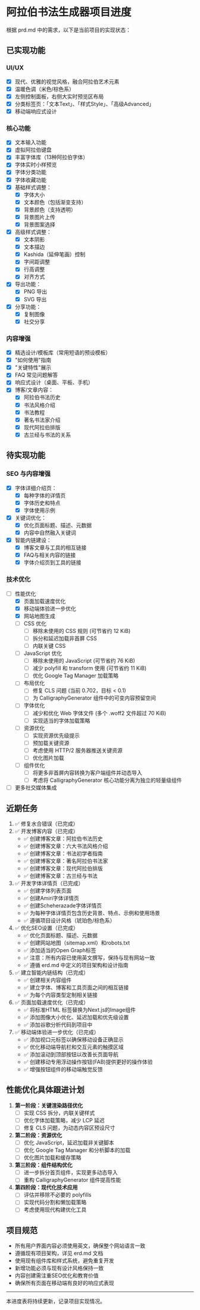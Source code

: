 # 阿拉伯书法生成器项目进度

根据 prd.md 中的需求，以下是当前项目的实现状态：

## 已实现功能

### UI/UX
- [x] 现代、优雅的视觉风格，融合阿拉伯艺术元素
- [x] 温暖色调（米色/棕色系）
- [x] 左侧控制面板，右侧大实时预览区布局
- [x] 分类标签页：「文本Text」、「样式Style」、「高级Advanced」
- [x] 移动端响应式设计

### 核心功能
- [x] 文本输入功能
- [x] 虚拟阿拉伯键盘
- [x] 丰富字体库（13种阿拉伯字体）
- [x] 字体实时小样预览
- [x] 字体分类功能
- [x] 字体收藏功能
- [x] 基础样式调整：
  - [x] 字体大小
  - [x] 文本颜色（包括渐变支持）
  - [x] 背景颜色（支持透明）
  - [x] 背景图片上传
  - [x] 背景图案选择
- [x] 高级样式调整：
  - [x] 文本阴影
  - [x] 文本描边
  - [x] Kashida（延伸笔画）控制
  - [x] 字间距调整
  - [x] 行高调整
  - [x] 对齐方式
- [x] 导出功能：
  - [x] PNG 导出
  - [x] SVG 导出
- [x] 分享功能：
  - [x] 复制图像
  - [x] 社交分享

### 内容增强
- [x] 精选设计/模板库（常用短语的预设模板）
- [x] "如何使用"指南
- [x] "关键特性"展示
- [x] FAQ 常见问题解答
- [x] 响应式设计（桌面、平板、手机）
- [x] 博客/文章内容：
  - [x] 阿拉伯书法历史
  - [x] 书法风格介绍
  - [x] 书法教程
  - [x] 著名书法家介绍
  - [x] 现代阿拉伯排版
  - [x] 古兰经与书法的关系

## 待实现功能

### SEO 与内容增强
- [x] 字体详细介绍页：
  - [x] 每种字体的详情页
  - [x] 字体历史和特点
  - [x] 字体使用示例
- [x] 关键词优化：
  - [x] 优化页面标题、描述、元数据
  - [x] 内容中自然融入关键词
- [x] 智能内链建设：
  - [x] 博客文章与工具的相互链接
  - [x] FAQ与相关内容的链接
  - [x] 字体介绍页到工具的链接

### 技术优化
- [ ] 性能优化
  - [x] 页面加载速度优化
  - [x] 移动端体验进一步优化
  - [x] 网站地图生成
  - [ ] CSS 优化
    - [ ] 移除未使用的 CSS 规则 (可节省约 12 KiB)
    - [ ] 拆分和延迟加载非首屏 CSS
    - [ ] 内联关键 CSS
  - [ ] JavaScript 优化
    - [ ] 移除未使用的 JavaScript (可节省约 76 KiB)
    - [ ] 减少 polyfill 和 transform 使用 (可节省约 11 KiB)
    - [ ] 优化 Google Tag Manager 加载策略
  - [ ] 布局优化
    - [ ] 修复 CLS 问题 (当前 0.702，目标 < 0.1)
    - [ ] 为 CalligraphyGenerator 组件中的可变内容预留空间
  - [ ] 字体优化
    - [ ] 减少和优化 Web 字体文件 (多个 .woff2 文件超过 70 KiB)
    - [ ] 实现适当的字体加载策略
  - [ ] 资源优化
    - [ ] 实现资源优先级提示
    - [ ] 预加载关键资源
    - [ ] 考虑使用 HTTP/2 服务器推送关键资源
    - [ ] 优化图片加载
  - [ ] 组件优化
    - [ ] 将更多非首屏内容转换为客户端组件并动态导入
    - [ ] 考虑将 CalligraphyGenerator 核心功能分离为独立的轻量级组件
- [ ] 更多社交媒体集成

## 近期任务

1. ✅ 修复水合错误（已完成）
2. ✅ 开发博客内容（已完成）
   - ✅ 创建博客文章：阿拉伯书法历史
   - ✅ 创建博客文章：六大书法风格介绍
   - ✅ 创建博客文章：书法初学者指南
   - ✅ 创建博客文章：著名阿拉伯书法家
   - ✅ 创建博客文章：现代阿拉伯排版
   - ✅ 创建博客文章：古兰经与书法
3. ✅ 开发字体详情页（已完成）
   - ✅ 创建字体列表页面
   - ✅ 创建Amiri字体详情页
   - ✅ 创建Scheherazade字体详情页
   - ✅ 为每种字体详情页包含历史背景、特点、示例和使用场景
   - ✅ 遵循项目设计风格（琥珀色/棕色系）
4. ✅ 优化SEO设置（已完成）
   - ✅ 优化页面标题、描述、元数据
   - ✅ 创建网站地图（sitemap.xml）和robots.txt
   - ✅ 添加适当的Open Graph标签
   - ✅ 注意：所有内容已使用英文撰写，保持与现有网站一致
   - ✅ 遵循 erd.md 中定义的项目架构和设计指南
5. ✅ 建立智能内链结构（已完成）
   - ✅ 创建相关内容组件
   - ✅ 建立字体、博客和工具页面之间的相互链接
   - ✅ 为每个内容类型定制相关链接
6. ✅ 页面加载速度优化（已完成）
   - ✅ 将标准HTML <img>标签替换为Next.js的Image组件
   - ✅ 添加图像大小优化、延迟加载和优先级设置
   - ✅ 添加谷歌分析代码到项目中
7. ✅ 移动端体验进一步优化（已完成）
   - ✅ 添加视口元标签以确保移动设备正确显示
   - ✅ 优化移动端导航栏和交互元素的触摸区域
   - ✅ 添加滚动到顶部按钮以改善长页面导航
   - ✅ 创建移动专用浮动操作按钮(FAB)提供更好的操作体验
   - ✅ 增强按钮组件的移动端触觉反馈

## 性能优化具体跟进计划

1. **第一阶段：关键渲染路径优化**
   - [ ] 实现 CSS 拆分，内联关键样式
   - [ ] 优化字体加载策略，减少 LCP 延迟
   - [ ] 修复 CLS 问题，为动态内容区预设尺寸

2. **第二阶段：资源优化**
   - [ ] 优化 JavaScript，延迟加载非关键脚本
   - [ ] 优化 Google Tag Manager 和分析脚本的加载
   - [ ] 优化图片加载和缓存策略

3. **第三阶段：组件结构优化**
   - [ ] 进一步拆分首页组件，实现更多动态导入
   - [ ] 重构 CalligraphyGenerator 组件提高性能

4. **第四阶段：现代化技术应用**
   - [ ] 评估并移除不必要的 polyfills
   - [ ] 实现代码分割和懒加载策略
   - [ ] 考虑使用现代构建优化工具

## 项目规范

- 所有用户界面内容必须使用英文，确保整个网站语言一致
- 遵循现有项目架构，详见 erd.md 文档
- 使用现有组件库和样式系统，避免重复开发
- 新增功能必须与现有设计风格保持一致
- 内容创建需注重SEO优化和教育价值
- 确保所有页面在移动端有良好的响应式表现

---

本进度表将持续更新，记录项目实现情况。 